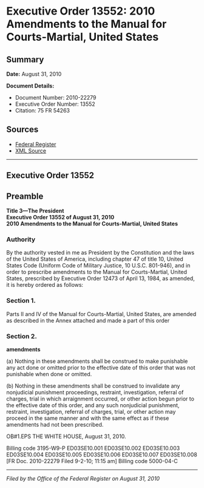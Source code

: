 # Executive Order 13552: 2010 Amendments to the Manual for Courts-Martial, United States

## Summary

**Date:** August 31, 2010

**Document Details:**
- Document Number: 2010-22279
- Executive Order Number: 13552
- Citation: 75 FR 54263

## Sources
- [Federal Register](https://www.federalregister.gov/documents/2010/09/03/2010-22279/2010-amendments-to-the-manual-for-courts-martial-united-states)
- [XML Source](https://www.federalregister.gov/documents/full_text/xml/2010/09/03/2010-22279.xml)

---

## Executive Order 13552

## Preamble

**Title 3—The President**  
**Executive Order 13552 of August 31, 2010**  
**2010 Amendments to the Manual for Courts-Martial, United States**

### Authority

By the authority vested in me as President by the Constitution and the laws of the United States of America, including chapter 47 of title 10, United States Code (Uniform Code of Military Justice, 10 U.S.C. 801-946), and in order to prescribe amendments to the Manual for Courts-Martial, United States, prescribed by Executive Order 12473 of April 13, 1984, as amended, it is hereby ordered as follows:
### Section 1.

Parts II and IV of the Manual for Courts-Martial, United States, are amended as described in the Annex attached and made a part of this order
### Section 2.

**amendments**

(a) Nothing in these amendments shall be construed to make punishable any act done or omitted prior to the effective date of this order that was not punishable when done or omitted.

(b) Nothing in these amendments shall be construed to invalidate any nonjudicial punishment proceedings, restraint, investigation, referral of charges, trial in which arraignment occurred, or other action begun prior to the effective date of this order, and any such nonjudicial punishment, restraint, investigation, referral of charges, trial, or other action may proceed in the same manner and with the same effect as if these amendments had not been prescribed.

OB#1.EPS
THE WHITE HOUSE,
August 31, 2010.

Billing code 3195-W9-P
ED03SE10.001
ED03SE10.002
ED03SE10.003
ED03SE10.004
ED03SE10.005
ED03SE10.006
ED03SE10.007
ED03SE10.008
[FR Doc. 2010-22279
Filed 9-2-10; 11:15 am]
Billing code 5000-04-C

---

*Filed by the Office of the Federal Register on August 31, 2010*
